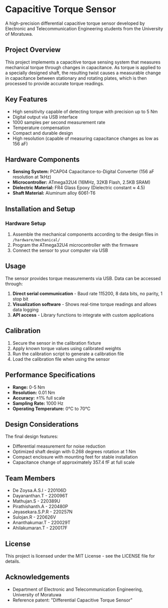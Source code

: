 # Capacitive Torque Sensor

A high-precision differential capacitive torque sensor developed by Electronic and Telecommunication Engineering students from the University of Moratuwa.

## Project Overview

This project implements a capacitive torque sensing system that measures mechanical torque through changes in capacitance. As torque is applied to a specially designed shaft, the resulting twist causes a measurable change in capacitance between stationary and rotating plates, which is then processed to provide accurate torque readings.

## Key Features

- High sensitivity capable of detecting torque with precision up to 5 Nm
- Digital output via USB interface
- 1000 samples per second measurement rate
- Temperature compensation
- Compact and durable design
- High resolution (capable of measuring capacitance changes as low as 156 aF)



## Hardware Components

- **Sensing System:** PCAP04 Capacitance-to-Digital Converter (156 aF resolution at 1kHz)
- **Microcontroller:** ATmega32U4 (16MHz, 32KB Flash, 2.5KB SRAM)
- **Dielectric Material:** FR4 Glass Epoxy (Dielectric constant ≈ 4.5)
- **Shaft Material:** Aluminum alloy 6061-T6

## Installation and Setup

### Hardware Setup

1. Assemble the mechanical components according to the design files in `/hardware/mechanical/`
2. Program the ATmega32U4 microcontroller with the firmware
3. Connect the sensor to your computer via USB


## Usage

The sensor provides torque measurements via USB. Data can be accessed through:

1. **Direct serial communication** - Baud rate 115200, 8 data bits, no parity, 1 stop bit
2. **Visualization software** - Shows real-time torque readings and allows data logging
3. **API access** - Library functions to integrate with custom applications

## Calibration

1. Secure the sensor in the calibration fixture
2. Apply known torque values using calibrated weights
3. Run the calibration script to generate a calibration file
4. Load the calibration file when using the sensor

## Performance Specifications

- **Range:** 0-5 Nm
- **Resolution:** 0.01 Nm
- **Accuracy:** ±1% full scale
- **Sampling Rate:** 1000 Hz
- **Operating Temperature:** 0°C to 70°C

## Design Considerations

The final design features:
- Differential measurement for noise reduction
- Optimized shaft design with 0.268 degrees rotation at 1 Nm
- Compact enclosure with mounting feet for stable installation
- Capacitance change of approximately 357.4 fF at full scale

## Team Members

- De Zoysa.A.S.I - 220106D
- Dayananthan.T - 220096T
- Mathujan.S - 220389U
- Pirathishanth.A - 220480P
- Jeyasekara.S.P.R - 220257N
- Sulojan.R - 220626V
- Ananthakumar.T - 220029T
- Ahilakumaran.T - 220017F

## License

This project is licensed under the MIT License - see the LICENSE file for details.

## Acknowledgements

- Department of Electronic and Telecommunication Engineering, University of Moratuwa
- Reference patent: "Differential Capacitive Torque Sensor"
